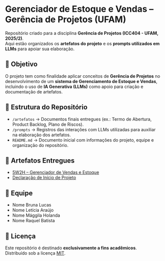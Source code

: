 # Gerenciador de Estoque e Vendas – Gerência de Projetos (UFAM)

Repositório criado para a disciplina **Gerência de Projetos (ICC404 - UFAM, 2025/2)**.  
Aqui estão organizados os **artefatos do projeto** e os **prompts utilizados em LLMs** para apoiar sua elaboração.

## 🎯 Objetivo
O projeto tem como finalidade aplicar conceitos de **Gerência de Projetos** no desenvolvimento de um **sistema de Gerenciamento de Estoque e Vendas**, incluindo o uso de **IA Generativa (LLMs)** como apoio para criação e documentação de artefatos.

## 📂 Estrutura do Repositório
- `/artefatos` → Documentos finais entregues (ex.: Termo de Abertura, Product Backlog, Plano de Riscos).
- `/prompts` → Registros das interações com LLMs utilizadas para auxiliar na elaboração dos artefatos.
- `README.md` → Documento inicial com informações do projeto, equipe e organização do repositório.

## 📝 Artefatos Entregues
- [5W2H – Gerenciador de Vendas e Estoque](artefatos/5W2H%20–%20Gerenciador%20de%20Vendas%20e%20Estoque.pdf)  
- [Declaração de Início de Projeto](artefatos/Declaração%20de%20Início%20de%20Projeto.pdf)  

## 👥 Equipe
- Nome Bruna Lucas 
- Nome Letícia Araújo   
- Nome Mággila Holanda  
- Nome Raquel Batista

 ## 📜 Licença
Este repositório é destinado **exclusivamente a fins acadêmicos**.  
Distribuído sob a licença [MIT](LICENSE).
